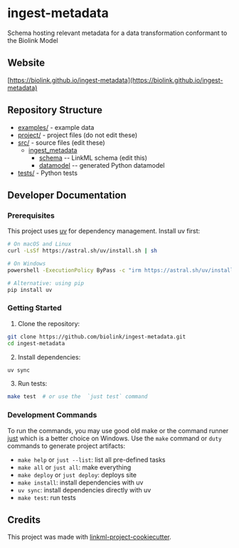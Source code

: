 # ingest-metadata

Schema hosting relevant metadata for a data transformation conformant to the Biolink Model

## Website

[https://biolink.github.io/ingest-metadata](https://biolink.github.io/ingest-metadata)

## Repository Structure

* [examples/](./examples) - example data
* [project/](./project) - project files (do not edit these)
* [src/](./src) - source files (edit these)
  * [ingest_metadata](src/ingest_metadata)
    * [schema](src/ingest_metadata/schema) -- LinkML schema
      (edit this)
    * [datamodel](src/ingest_metadata/datamodel) -- generated
      Python datamodel
* [tests/](./tests) - Python tests

## Developer Documentation

### Prerequisites

This project uses [uv](https://docs.astral.sh/uv/) for dependency management. Install uv first:

```bash
# On macOS and Linux
curl -LsSf https://astral.sh/uv/install.sh | sh

# On Windows
powershell -ExecutionPolicy ByPass -c "irm https://astral.sh/uv/install.ps1 | iex"

# Alternative: using pip
pip install uv
```

### Getting Started

1. Clone the repository:
```bash
git clone https://github.com/biolink/ingest-metadata.git
cd ingest-metadata
```

2. Install dependencies:
```bash
uv sync
```

3. Run tests:
```bash
make test  # or use the  `just test` command
```

### Development Commands

To run the commands, you may use good old make or the command runner [just](https://github.com/casey/just/) which is a better choice on Windows.
Use the `make` command or `duty` commands to generate project artifacts:
* `make help` or `just --list`: list all pre-defined tasks
* `make all` or `just all`: make everything
* `make deploy` or `just deploy`: deploys site
* `make install`: install dependencies with uv
* `uv sync`: install dependencies directly with uv
* `make test`: run tests

## Credits

This project was made with
[linkml-project-cookiecutter](https://github.com/linkml/linkml-project-cookiecutter).
